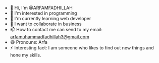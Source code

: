 - 👋 Hi, I'm @ARFAMFADHILLAH
- 👀 I'm interested in programming
- 🌱 I'm currently learning web developer
- 💞️ I want to collaborate in business
- 📫 How to contact me can send to my email: arfamuhammadfadhillah3@gmail.com
- 😄 Pronouns: Arfa
- ⚡ Interesting fact: I am someone who likes to find out new things and hone my skills.

<!---
ARFAMFADHILLAH/ARFAMFADHILLAH is a ✨ special ✨ repository because its `README.md` (this file) appears on your GitHub profile.
You can click the Preview link to take a look at your changes.
--->
